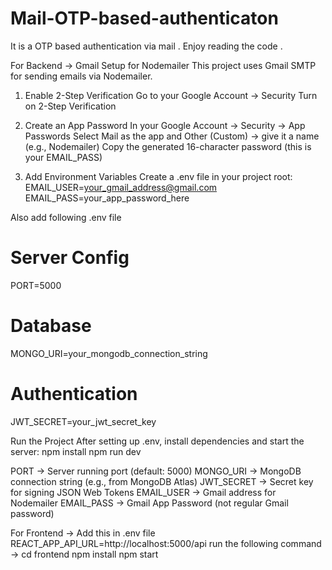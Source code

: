 # Mail-OTP-based-authenticaton
It is a OTP based authentication via mail . Enjoy reading the code .

For Backend -> 
Gmail Setup for Nodemailer
This project uses Gmail SMTP for sending emails via Nodemailer.

1. Enable 2-Step Verification
Go to your Google Account → Security
Turn on 2-Step Verification

2. Create an App Password
In your Google Account → Security → App Passwords
Select Mail as the app and Other (Custom) → give it a name (e.g., Nodemailer)
Copy the generated 16-character password (this is your EMAIL_PASS)

3. Add Environment Variables
Create a .env file in your project root:
EMAIL_USER=your_gmail_address@gmail.com
EMAIL_PASS=your_app_password_here

Also add following .env file
# Server Config
PORT=5000

# Database
MONGO_URI=your_mongodb_connection_string

# Authentication
JWT_SECRET=your_jwt_secret_key

Run the Project
After setting up .env, install dependencies and start the server:
npm install
npm run dev

PORT → Server running port (default: 5000)
MONGO_URI → MongoDB connection string (e.g., from MongoDB Atlas)
JWT_SECRET → Secret key for signing JSON Web Tokens
EMAIL_USER → Gmail address for Nodemailer
EMAIL_PASS → Gmail App Password (not regular Gmail password)

For Frontend -> 
Add this in .env file 
REACT_APP_API_URL=http://localhost:5000/api
run the following command -> 
cd frontend
npm install
npm start





